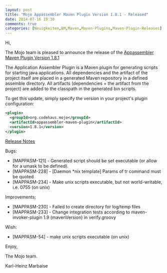 ```yaml
---
layout: post
title: "Mojo Appassembler Maven Plugin Version 1.8.1 - Released"
date: 2014-07-16 19:30
comments: true
categories: [Neuigkeiten,BM,Maven,Maven-Plugins,Maven-Plugin-Releases]
---
```

Hi,

The Mojo team is pleased to announce the release of the 
[Appassembler Maven Plugin Version 1.8.1](http://mojo.codehaus.org/appassembler/appassembler-maven-plugin/)

The Application Assembler Plugin is a Maven plugin for generating scripts for
starting java applications. All dependencies and the artifact of the project
itself are placed in a generated Maven repository in a defined assemble
directory. All artifacts (dependencies + the artifact from the project) are
added to the classpath in the generated bin scripts.

To get this update, simply specify the version in your project's plugin configuration: 

``` xml
<plugin>
  <groupId>org.codehaus.mojo</groupId>
  <artifactId>appassembler-maven-plugin</artifactId>
  <version>1.8.1</version>
</plugin>
```

<!-- more -->

[Release Notes](http://jira.codehaus.org/secure/ReleaseNote.jspa?projectId=11780&version=20322)

Bugs:

 * [MAPPASM-121] - Generated script should be set executable (or allow for a umask to be defined).
 * [MAPPASM-228] - [Daemon *nix template] Params of tr command must be quoted
 * [MAPPASM-234] - Make unix scripts executable, but not world-writable, i.e. 0755 (on unix)

Improvements:

 * [MAPPASM-230] - Failed to create directory for log/temp files
 * [MAPPASM-233] - Change integration tests according to maven-invoker-plugin 1.9 (mavenVersion) in verify.groovy

Wish:

 * [MAPPASM-54] - make unix scripts executable (on unix)


Enjoy,

The Mojo team.

Karl-Heinz Marbaise
